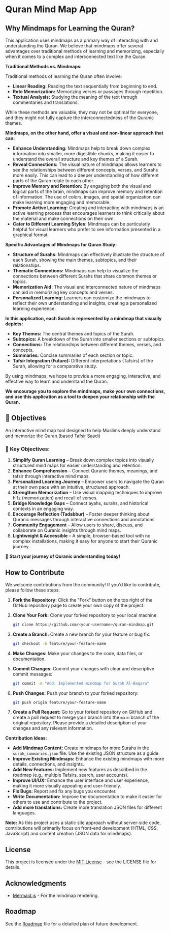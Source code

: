 # Quran Mind Map App  
## Why Mindmaps for Learning the Quran?

This application uses mindmaps as a primary way of interacting with and understanding the Quran. We believe that mindmaps offer several advantages over traditional methods of learning and memorizing, especially when it comes to a complex and interconnected text like the Quran.

**Traditional Methods vs. Mindmaps:**

Traditional methods of learning the Quran often involve:

*   **Linear Reading:** Reading the text sequentially from beginning to end.
*   **Rote Memorization:** Memorizing verses or passages through repetition.
*   **Textual Analysis:** Studying the meaning of the text through commentaries and translations.

While these methods are valuable, they may not be optimal for everyone, and they might not fully capture the interconnectedness of the Quranic themes.

**Mindmaps, on the other hand, offer a visual and non-linear approach that can:**

*   **Enhance Understanding:** Mindmaps help to break down complex information into smaller, more digestible chunks, making it easier to understand the overall structure and key themes of a Surah.
*   **Reveal Connections:** The visual nature of mindmaps allows learners to see the relationships between different concepts, verses, and Surahs more easily. This can lead to a deeper understanding of how different parts of the Quran relate to each other.
*   **Improve Memory and Retention:** By engaging both the visual and logical parts of the brain, mindmaps can improve memory and retention of information. The use of colors, images, and spatial organization can make learning more engaging and memorable.
*   **Promote Active Learning:** Creating and interacting with mindmaps is an active learning process that encourages learners to think critically about the material and make connections on their own.
*   **Cater to Different Learning Styles:** Mindmaps can be particularly helpful for visual learners who prefer to see information presented in a graphical format.

**Specific Advantages of Mindmaps for Quran Study:**

*   **Structure of Surahs:** Mindmaps can effectively illustrate the structure of each Surah, showing the main themes, subtopics, and their relationships.
*   **Thematic Connections:** Mindmaps can help to visualize the connections between different Surahs that share common themes or topics.
*   **Memorization Aid:** The visual and interconnected nature of mindmaps can aid in memorizing key concepts and verses.
*   **Personalized Learning:** Learners can customize the mindmaps to reflect their own understanding and insights, creating a personalized learning experience.

**In this application, each Surah is represented by a mindmap that visually depicts:**

*   **Key Themes:** The central themes and topics of the Surah.
*   **Subtopics:** A breakdown of the Surah into smaller sections or subtopics.
*   **Connections:** The relationships between different themes, verses, and concepts.
*   **Summaries:** Concise summaries of each section or topic.
*   **Tafsir Integration (Future):** Different interpretations (Tafsirs) of the Surah, allowing for a comparative study.

By using mindmaps, we hope to provide a more engaging, interactive, and effective way to learn and understand the Quran.

**We encourage you to explore the mindmaps, make your own connections, and use this application as a tool to deepen your relationship with the Quran.**

## 📖 Objectives  
An interactive mind map tool designed to help Muslims deeply understand and memorize the Quran.(based Tafsir Saadi)  

### 🌟 Key Objectives:  
1. **Simplify Quran Learning** – Break down complex topics into visually structured mind maps for easier understanding and retention.  
2. **Enhance Comprehension** – Connect Quranic themes, meanings, and tafsir through interactive mind maps.  
3. **Personalized Learning Journey** – Empower users to navigate the Quran at their own pace with an intuitive, structured approach.  
4. **Strengthen Memorization** – Use visual mapping techniques to improve hifz (memorization) and recall of verses.  
5. **Bridge Knowledge Gaps** – Connect ayahs, surahs, and historical contexts in an engaging way.  
6. **Encourage Reflection (Tadabbur)** – Foster deeper thinking about Quranic messages through interactive connections and annotations.  
7. **Community Engagement** – Allow users to share, discuss, and collaborate on Quranic insights through mind maps.  
8. **Lightweight & Accessible** – A simple, browser-based tool with no complex installations, making it easy for anyone to start their Quranic journey.  

🚀 **Start your journey of Quranic understanding today!** 


## How to Contribute

We welcome contributions from the community! If you'd like to contribute, please follow these steps:

1. **Fork the Repository:** Click the "Fork" button on the top right of the GitHub repository page to create your own copy of the project.

2. **Clone Your Fork:** Clone your forked repository to your local machine:

    ```bash
    git clone https://github.com/<your-username>/quran-mindmap.git
    ```

3. **Create a Branch:** Create a new branch for your feature or bug fix:

    ```bash
    git checkout -b feature/your-feature-name
    ```

4. **Make Changes:** Make your changes to the code, data files, or documentation.
5. **Commit Changes:** Commit your changes with clear and descriptive commit messages:

    ```bash
    git commit -m "Add: Implemented mindmap for Surah Al-Baqara"
    ```

6. **Push Changes:** Push your branch to your forked repository:

    ```bash
    git push origin feature/your-feature-name
    ```

7. **Create a Pull Request:** Go to your forked repository on GitHub and create a pull request to merge your branch into the `main` branch of the original repository. Please provide a detailed description of your changes and any relevant information.

**Contribution Ideas:**

*   **Add Mindmap Content:** Create mindmaps for more Surahs in the `surah_summaries.json` file. Use the existing JSON structure as a guide.
*   **Improve Existing Mindmaps:** Enhance the existing mindmaps with more details, connections, and insights.
*   **Add New Features:** Implement new features as described in the roadmap (e.g., multiple Tafsirs, search, user accounts).
*   **Improve UI/UX:** Enhance the user interface and user experience, making it more visually appealing and user-friendly.
*   **Fix Bugs:** Report and fix any bugs you encounter.
*   **Write Documentation:** Improve the documentation to make it easier for others to use and contribute to the project.
*   **Add more translations:** Create more translation JSON files for different languages.

**Note:** As this project uses a static site approach without server-side code, contributions will primarily focus on front-end development (HTML, CSS, JavaScript) and content creation (JSON data for mindmaps).

## License

This project is licensed under the [MIT License](LICENSE) - see the LICENSE file for details.

## Acknowledgments

*   [Mermaid.js](https://mermaid.js.org/) - For the mindmap rendering.

## Roadmap

See the [Roadmap](./ROADMAP.md) file for a detailed plan of future development.